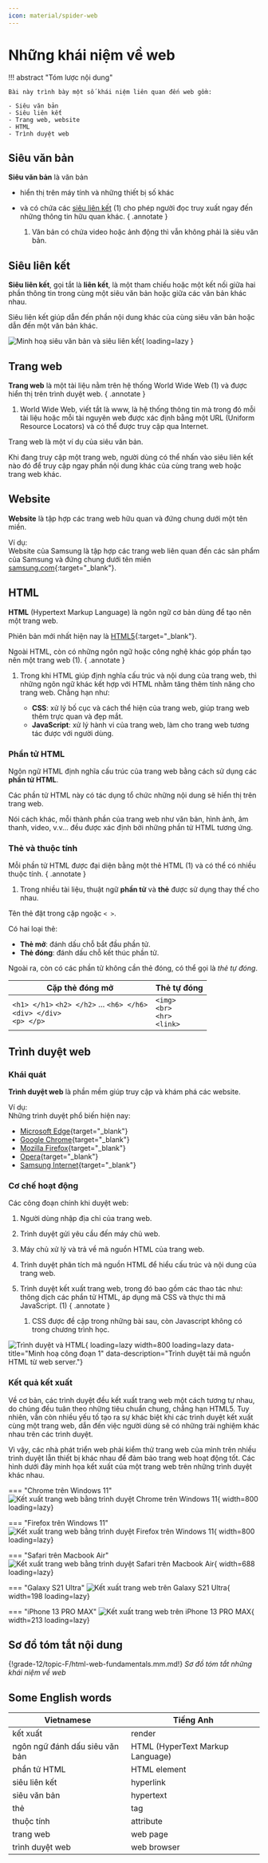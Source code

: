 ```yaml
---
icon: material/spider-web
---
```


# Những khái niệm về web

!!! abstract "Tóm lược nội dung"

    Bài này trình bày một số khái niệm liên quan đến web gồm:
    
    - Siêu văn bản
    - Siêu liên kết
    - Trang web, website
    - HTML
    - Trình duyệt web

## Siêu văn bản

**Siêu văn bản** là văn bản

- hiển thị trên máy tính và những thiết bị số khác
- và có chứa các [siêu liên kết](#sieu-lien-ket) (1) cho phép người đọc truy xuất ngay đến những thông tin hữu quan khác.
{ .annotate }
    
    1.  Văn bản có chứa video hoặc ảnh động thì vẫn không phải là siêu văn bản.

## Siêu liên kết

**Siêu liên kết**, gọi tắt là **liên kết**, là một tham chiếu hoặc một kết nối giữa hai phần thông tin trong cùng một siêu văn bản hoặc giữa các văn bản khác nhau.

Siêu liên kết giúp dẫn đến phần nội dung khác của cùng siêu văn bản hoặc dẫn đến một văn bản khác.

![Minh hoạ siêu văn bản và siêu liên kết](./html-web-fundamentals/hypertext.svg){ loading=lazy }

## Trang web

**Trang web** là một tài liệu nằm trên hệ thống World Wide Web (1) và được hiển thị trên trình duyệt web.
{ .annotate }

1.  World Wide Web, viết tắt là www, là hệ thống thông tin mà trong đó mỗi tài liệu hoặc mỗi tài nguyên web được xác định bằng một URL (Uniform Resource Locators) và có thể được truy cập qua Internet.

Trang web là một ví dụ của siêu văn bản. 

Khi đang truy cập một trang web, người dùng có thể nhấn vào siêu liên kết nào đó để truy cập ngay phần nội dung khác của cùng trang web hoặc trang web khác.

## Website

**Website** là tập hợp các trang web hữu quan và đứng chung dưới một tên miền.

Ví dụ:  
Website của Samsung là tập hợp các trang web liên quan đến các sản phẩm của Samsung và đứng chung dưới tên miền [samsung.com](https://www.samsung.com/){:target="_blank"}.

## HTML

**HTML** (Hypertext Markup Language) là ngôn ngữ cơ bản dùng để tạo nên một trang web.

Phiên bản mới nhất hiện nay là [HTML5](https://html.spec.whatwg.org/multipage/){:target="_blank"}.

Ngoài HTML, còn có những ngôn ngữ hoặc công nghệ khác góp phần tạo nên một trang web (1).
{ .annotate }

1.  Trong khi HTML giúp định nghĩa cấu trúc và nội dung của trang web, thì những ngôn ngữ khác kết hợp với HTML nhằm tăng thêm tính năng cho trang web. Chẳng hạn như:
    
    - **CSS**: xử lý bố cục và cách thể hiện của trang web, giúp trang web thêm trực quan và đẹp mắt.
    - **JavaScript**: xử lý hành vi của trang web, làm cho trang web tương tác được với người dùng.

### Phần tử HTML

Ngôn ngữ HTML định nghĩa cấu trúc của trang web bằng cách sử dụng các **phần tử HTML**.

Các phần tử HTML này có tác dụng tổ chức những nội dung sẽ hiển thị trên trang web.

Nói cách khác, mỗi thành phần của trang web như văn bản, hình ảnh, âm thanh, video, v.v... đều được xác định bởi những phần tử HTML tương ứng.

### Thẻ và thuộc tính

Mỗi phần tử HTML được đại diện bằng một thẻ HTML (1) và có thể có nhiều thuộc tính. 
{ .annotate }

1.  Trong nhiều tài liệu, thuật ngữ **phần tử** và **thẻ** được sử dụng thay thế cho nhau.

Tên thẻ đặt trong cặp ngoặc `< >`.

Có hai loại thẻ:

- **Thẻ mở**: đánh dấu chỗ bắt đầu phần tử.
- **Thẻ đóng**: đánh dấu chỗ kết thúc phần tử.

Ngoài ra, còn có các phần tử không cần thẻ đóng, có thể gọi là *thẻ tự đóng*.

| Cặp thẻ đóng mở | Thẻ tự đóng | 
| --- | --- |
| `<h1> </h1>` `<h2> </h2>` ... `<h6> </h6>` <br> `<div> </div>` <br> `<p> </p>` | `<img>` <br> `<br>` <br> `<hr>` <br> `<link>` |

## Trình duyệt web

### Khái quát

**Trình duyệt web** là phần mềm giúp truy cập và khám phá các website.

Ví dụ:  
Những trình duyệt phổ biến hiện nay:

- [Microsoft Edge](https://www.microsoft.com/en-us/edge){target="_blank"}
- [Google Chrome](https://www.google.com/chrome/){target="_blank"}
- [Mozilla Firefox](https://www.mozilla.org/en-US/firefox/){target="_blank"}
- [Opera](https://www.opera.com/){target="_blank"}
- [Samsung Internet](https://www.samsung.com/us/support/owners/app/samsung-internet){target="_blank"}

### Cơ chế hoạt động

Các công đoạn chính khi duyệt web:

1. Người dùng nhập địa chỉ của trang web.

2. Trình duyệt gửi yêu cầu đến máy chủ web.

3. Máy chủ xử lý và trả về mã nguồn HTML của trang web.

4. Trình duyệt phân tích mã nguồn HTML để hiểu cấu trúc và nội dung của trang web.

5. Trình duyệt kết xuất trang web, trong đó bao gồm các thao tác như: thông dịch các phần tử HTML, áp dụng mã CSS và thực thi mã JavaScript. (1)
{ .annotate }

    1.  CSS được đề cập trong những bài sau, còn Javascript không có trong chương trình học.

![Trình duyệt và HTML](./html-web-fundamentals/html-browser.svg){ loading=lazy width=800 loading=lazy data-title="Minh hoạ công đoạn 1" data-description="Trình duyệt tải mã nguồn HTML từ web server."}

### Kết quả kết xuất 

Về cơ bản, các trình duyệt đều kết xuất trang web một cách tương tự nhau, do chúng đều tuân theo những tiêu chuẩn chung, chẳng hạn HTML5. Tuy nhiên, vẫn còn nhiều yếu tố tạo ra sự khác biệt khi các trình duyệt kết xuất cùng một trang web, dẫn đến việc người dùng sẽ có những trải nghiệm khác nhau trên các trình duyệt.

Vì vậy, các nhà phát triển web phải kiểm thử trang web của mình trên nhiều trình duyệt lẫn thiết bị khác nhau để đảm bảo trang web hoạt động tốt. Các hình dưới đây minh họa kết xuất của một trang web trên những trình duyệt khác nhau.

=== "Chrome trên Windows 11"
    ![Kết xuất trang web bằng trình duyệt Chrome trên Windows 11](https://lh3.googleusercontent.com/pw/ABLVV84zywOuRgZvc3eM7ZeqWZnXH9vnNoqNSHChtdDyt69_7EDtbO1Z6AHpLMRl8hdPf3mZGo4td1u-KDFvxiOM2_zYx8blFXGoxb8TnEugt_lJ-9guy__u=w2400){ width=800 loading=lazy}

=== "Firefox trên Windows 11"
    ![Kết xuất trang web bằng trình duyệt Firefox trên Windows 11](https://lh3.googleusercontent.com/pw/ABLVV84n1phQ1XmuNJH6ybBW33pXjYFlRJJCbanaOUyghV5kc1YIDp-awVmJRIj9wXI15ygsOrS0bgPYdOfBrfa4yTlRFc9et_jr2ynGlQ5mZ_P5ShLkQAzD=w2400){ width=800 loading=lazy}

=== "Safari trên Macbook Air"
    ![Kết xuất trang web bằng trình duyệt Safari trên Macbook Air](https://lh3.googleusercontent.com/pw/ABLVV84k_GJjaQKMIIFncZ59vWz_TiSwAIzAVzxfISwfDx-Eon0cLvJHxeKUycQ6Yk_wllWUzyAOYpontPbKEjch9gzjaPdi0b-FlVgi0KI802_zEwSa4J3w=w2400){ width=688 loading=lazy}

=== "Galaxy S21 Ultra"
    ![Kết xuất trang web trên Galaxy S21 Ultra](https://lh3.googleusercontent.com/pw/ABLVV86F8L1HZG6O-x0Gv-Gv0eHQxtwZWjP7IPvegb5c5yTLX-xiyt_Frx2V8k_ijotSapS-jYo_NuKfh9-lnTHSgqTqUyrJmH_fOBFqB-OIUApQIt1v8U--=w2400){ width=198 loading=lazy}

=== "iPhone 13 PRO MAX"
    ![Kết xuất trang web trên iPhone 13 PRO MAX](https://lh3.googleusercontent.com/pw/ABLVV843ZnYnpOS_1qY_kwvr6qSxlm2QeKFOUJFGhY9FcAOCsy8PUAj15Xye7hn8Yq66JzUyxlNR4oYFHVRDko7gbfv7HhlSJMatRIZUpLq_TDfdvxY_4LRZ=w2400){ width=213 loading=lazy}

## Sơ đồ tóm tắt nội dung

{!grade-12/topic-F/html-web-fundamentals.mm.md!}
*Sơ đồ tóm tắt những khái niệm về web*

## Some English words

| Vietnamese | Tiếng Anh | 
| --- | --- |
| kết xuất | render |
| ngôn ngữ đánh dấu siêu văn bản | HTML (HyperText Markup Language) |
| phần tử HTML | HTML element |
| siêu liên kết | hyperlink |
| siêu văn bản | hypertext |
| thẻ | tag |
| thuộc tính | attribute |
| trang web | web page |
| trình duyệt web | web browser |
